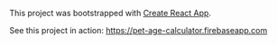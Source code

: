 This project was bootstrapped with [Create React App](https://github.com/facebookincubator/create-react-app).

See this project in action: https://pet-age-calculator.firebaseapp.com
